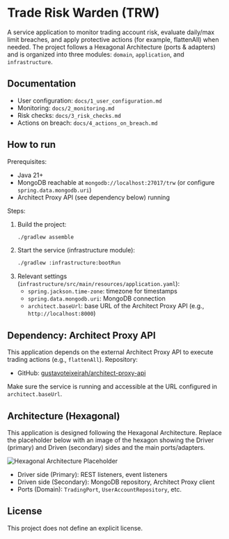 # Trade Risk Warden (TRW)

A service application to monitor trading account risk, evaluate daily/max limit breaches, and apply protective actions (for example, flattenAll) when needed. The project follows a Hexagonal Architecture (ports & adapters) and is organized into three modules: `domain`, `application`, and `infrastructure`.

## Documentation

- User configuration: `docs/1_user_configuration.md`
- Monitoring: `docs/2_monitoring.md`
- Risk checks: `docs/3_risk_checks.md`
- Actions on breach: `docs/4_actions_on_breach.md`

## How to run

Prerequisites:
- Java 21+
- MongoDB reachable at `mongodb://localhost:27017/trw` (or configure `spring.data.mongodb.uri`)
- Architect Proxy API (see dependency below) running

Steps:
1) Build the project:
   ```bash
   ./gradlew assemble
   ```
2) Start the service (infrastructure module):
   ```bash
   ./gradlew :infrastructure:bootRun
   ```
3) Relevant settings (`infrastructure/src/main/resources/application.yaml`):
   - `spring.jackson.time-zone`: timezone for timestamps
   - `spring.data.mongodb.uri`: MongoDB connection
   - `architect.baseUrl`: base URL of the Architect Proxy API (e.g., `http://localhost:8000`)

## Dependency: Architect Proxy API

This application depends on the external Architect Proxy API to execute trading actions (e.g., `flattenAll`). Repository:

- GitHub: [gustavoteixeirah/architect-proxy-api](https://github.com/gustavoteixeirah/architect-proxy-api)

Make sure the service is running and accessible at the URL configured in `architect.baseUrl`.

## Architecture (Hexagonal)

This application is designed following the Hexagonal Architecture. Replace the placeholder below with an image of the hexagon showing the Driver (primary) and Driven (secondary) sides and the main ports/adapters.

![Hexagonal Architecture Placeholder](docs/hexagonal-architecture-placeholder.png)

- Driver side (Primary): REST listeners, event listeners
- Driven side (Secondary): MongoDB repository, Architect Proxy client
- Ports (Domain): `TradingPort`, `UserAccountRepository`, etc.

## License

This project does not define an explicit license.
